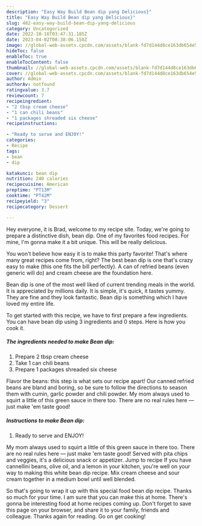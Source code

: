 ```yaml
---
description: "Easy Way Build Bean dip yang Delicious}"
title: "Easy Way Build Bean dip yang Delicious}"
slug: 482-easy-way-build-bean-dip-yang-delicious
category: Uncategorized
date: 2022-10-16T03:47:31.185Z
date: 2023-04-02T08:38:06.150Z
image: //global-web-assets.cpcdn.com/assets/blank-fd7d144d8ce163db654e5a02c40b08a2775adb7897d16e4062681dc7e1b2800f.png
hideToc: false
enableToc: true
enableTocContent: false
thumbnail: //global-web-assets.cpcdn.com/assets/blank-fd7d144d8ce163db654e5a02c40b08a2775adb7897d16e4062681dc7e1b2800f.png
cover: //global-web-assets.cpcdn.com/assets/blank-fd7d144d8ce163db654e5a02c40b08a2775adb7897d16e4062681dc7e1b2800f.png
author: Admin
authorAv: notfound
ratingvalue: 3.7
reviewcount: 7
recipeingredient:
- "2 tbsp cream cheese"
- "1 can chili beans"
- "1 packages shreaded six cheese"
recipeinstructions:

- "Ready to serve and ENJOY!"
categories:
- Recipe
tags:
- bean
- dip

katakunci: bean dip 
nutrition: 240 calories
recipecuisine: American
preptime: "PT13M"
cooktime: "PT42M"
recipeyield: "3"
recipecategory: Dessert

---
```



Hey everyone, it is Brad, welcome to my recipe site. Today, we're going to prepare a distinctive dish, bean dip. One of my favorites food recipes. For mine, I'm gonna make it a bit unique. This will be really delicious.

You won&#39;t believe how easy it is to make this party favorite! That&#39;s where many great recipes come from, right? The best bean dip is one that&#39;s crazy easy to make (this one fits the bill perfectly). A can of refried beans (even generic will do) and cream cheese are the foundation here.

Bean dip is one of the most well liked of current trending meals in the world. It is appreciated by millions daily. It is simple, it's quick, it tastes yummy. They are fine and they look fantastic. Bean dip is something which I have loved my entire life.


To get started with this recipe, we have to first prepare a few ingredients. You can have bean dip using 3 ingredients and 0 steps. Here is how you cook it.

<!--inarticleads1-->

##### The ingredients needed to make Bean dip:

1. Prepare 2 tbsp cream cheese
1. Take 1 can chili beans
1. Prepare 1 packages shreaded six cheese


Flavor the beans: this step is what sets our recipe apart! Our canned refried beans are bland and boring, so be sure to follow the directions to season them with cumin, garlic powder and chili powder. My mom always used to squirt a little of this green sauce in there too. There are no real rules here — just make &#39;em taste good! 

<!--inarticleads2-->

##### Instructions to make Bean dip:


1. Ready to serve and ENJOY!

My mom always used to squirt a little of this green sauce in there too. There are no real rules here — just make &#39;em taste good! Served with pita chips and veggies, it&#39;s a delicious snack or appetizer. Jump to recipe If you have cannellini beans, olive oil, and a lemon in your kitchen, you&#39;re well on your way to making this white bean dip recipe. Mix cream cheese and sour cream together in a medium bowl until well blended. 

So that's going to wrap it up with this special food bean dip recipe. Thanks so much for your time. I am sure that you can make this at home. There's gonna be interesting food at home recipes coming up. Don't forget to save this page on your browser, and share it to your family, friends and colleague. Thanks again for reading. Go on get cooking!
